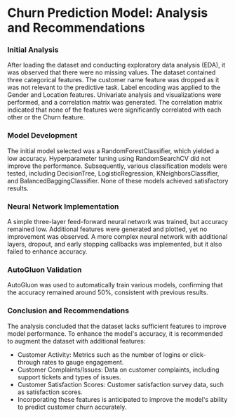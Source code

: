 # Churn Prediction Model: Analysis and Recommendations
### Initial Analysis
After loading the dataset and conducting exploratory data analysis (EDA), it was observed that there were no missing values. The dataset contained three categorical features. The customer name feature was dropped as it was not relevant to the predictive task. Label encoding was applied to the Gender and Location features. Univariate analysis and visualizations were performed, and a correlation matrix was generated. The correlation matrix indicated that none of the features were significantly correlated with each other or the Churn feature.

### Model Development
The initial model selected was a RandomForestClassifier, which yielded a low accuracy. Hyperparameter tuning using RandomSearchCV did not improve the performance. Subsequently, various classification models were tested, including DecisionTree, LogisticRegression, KNeighborsClassifier, and BalancedBaggingClassifier. None of these models achieved satisfactory results.

### Neural Network Implementation
A simple three-layer feed-forward neural network was trained, but accuracy remained low. Additional features were generated and plotted, yet no improvement was observed. A more complex neural network with additional layers, dropout, and early stopping callbacks was implemented, but it also failed to enhance accuracy.

### AutoGluon Validation
AutoGluon was used to automatically train various models, confirming that the accuracy remained around 50%, consistent with previous results.

### Conclusion and Recommendations
The analysis concluded that the dataset lacks sufficient features to improve model performance. To enhance the model's accuracy, it is recommended to augment the dataset with additional features:

* Customer Activity: Metrics such as the number of logins or click-through rates to gauge engagement.
* Customer Complaints/Issues: Data on customer complaints, including support tickets and types of issues.
* Customer Satisfaction Scores: Customer satisfaction survey data, such as satisfaction scores.
* Incorporating these features is anticipated to improve the model's ability to predict customer churn accurately.
